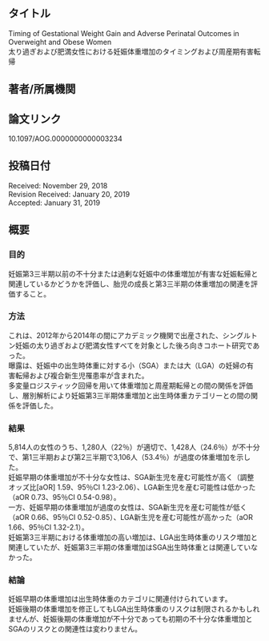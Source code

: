 ## タイトル
Timing of Gestational Weight Gain and Adverse Perinatal Outcomes in Overweight and Obese Women  
太り過ぎおよび肥満女性における妊娠体重増加のタイミングおよび周産期有害転帰

## 著者/所属機関

## 論文リンク
10.1097/AOG.0000000000003234

## 投稿日付
Received: November 29, 2018  
Revision Received: January 20, 2019  
Accepted: January 31, 2019

## 概要
### 目的
妊娠第3三半期以前の不十分または過剰な妊娠中の体重増加が有害な妊娠転帰と関連しているかどうかを評価し、胎児の成長と第3三半期の体重増加の関連を評価すること。

### 方法
これは、2012年から2014年の間にアカデミック機関で出産された、シングルトン妊娠の太り過ぎおよび肥満女性すべてを対象とした後ろ向きコホート研究であった。  
曝露は、妊娠中の出生時体重に対する小（SGA）または大（LGA）の妊婦の有害転帰および複合新生児罹患率が含まれた。  
多変量ロジスティック回帰を用いて体重増加と周産期転帰との間の関係を評価し、層別解析により妊娠第3三半期体重増加と出生時体重カテゴリーとの間の関係を評価した。

### 結果
5,814人の女性のうち、1,280人（22％）が適切で、1,428人（24.6％）が不十分で、第1三半期および第2三半期で3,106人（53.4％）が過度の体重増加を示した。  
妊娠早期の体重増加が不十分な女性は、SGA新生児を産む可能性が高く（調整オッズ比[aOR] 1.59、95％CI 1.23-2.06）、LGA新生児を産む可能性は低かった（aOR 0.73、95％CI 0.54-0.98）。  
一方、妊娠早期の体重増加が過度の女性は、SGA新生児を産む可能性が低く（aOR 0.66、95％CI 0.52-0.85）、LGA新生児を産む可能性が高かった（aOR 1.66、95％CI 1.32-2.1）。  
妊娠第3三半期における体重増加の高い増加は、LGA出生時体重のリスク増加と関連していたが、妊娠第3三半期の体重増加はSGA出生時体重とは関連していなかった。

### 結論
妊娠早期の体重増加は出生時体重のカテゴリに関連付けられています。  
妊娠後期の体重増加を修正してもLGA出生時体重のリスクは制限されるかもしれませんが、妊娠後期の体重増加が不十分であっても初期の不十分な体重増加とSGAのリスクとの関連性は変わりません。
